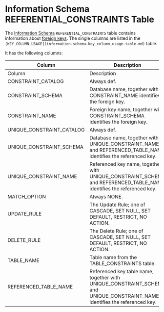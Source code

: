 # Information Schema REFERENTIAL_CONSTRAINTS Table

The [Information Schema](/en/information_schema/) `REFERENTIAL_CONSTRAINTS` table contains information about [foreign keys](../../../../../../../server-usage/replication-cluster-multi-master/optimization-and-tuning/optimization-and-indexes/foreign-keys.md). The single columns are listed in the `[KEY_COLUMN_USAGE](information-schema-key_column_usage-table.md)` table.

It has the following columns:

| Column | Description |
| --- | --- |
| Column | Description |
| CONSTRAINT_CATALOG | Always def. |
| CONSTRAINT_SCHEMA | Database name, together with CONSTRAINT_NAME identifies the foreign key. |
| CONSTRAINT_NAME | Foreign key name, together with CONSTRAINT_SCHEMA identifies the foreign key. |
| UNIQUE_CONSTRAINT_CATALOG | Always def. |
| UNIQUE_CONSTRAINT_SCHEMA | Database name, together with UNIQUE_CONSTRAINT_NAME and REFERENCED_TABLE_NAME identifies the referenced key. |
| UNIQUE_CONSTRAINT_NAME | Referenced key name, together with UNIQUE_CONSTRAINT_SCHEMA and REFERENCED_TABLE_NAME identifies the referenced key. |
| MATCH_OPTION | Always NONE. |
| UPDATE_RULE | The Update Rule; one of CASCADE, SET NULL, SET DEFAULT, RESTRICT, NO ACTION. |
| DELETE_RULE | The Delete Rule; one of CASCADE, SET NULL, SET DEFAULT, RESTRICT, NO ACTION. |
| TABLE_NAME | Table name from the TABLE_CONSTRAINTS table. |
| REFERENCED_TABLE_NAME | Referenced key table name, together with UNIQUE_CONSTRAINT_SCHEMA and UNIQUE_CONSTRAINT_NAME identifies the referenced key. |
